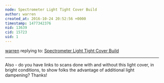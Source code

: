 ```yaml
---
node: Spectrometer Light Tight Cover Build
author: warren
created_at: 2016-10-24 20:52:56 +0000
timestamp: 1477342376
nid: 13639
cid: 15723
uid: 1
---
```




[warren](../profile/warren) replying to: [Spectrometer Light Tight Cover Build](../notes/stef/10-22-2016/spectrometer-light-tight-cover-build)

----
Also - do you have links to scans done with and without this light cover, in bright conditions, to show folks the advantage of additional light dampening? Thanks!